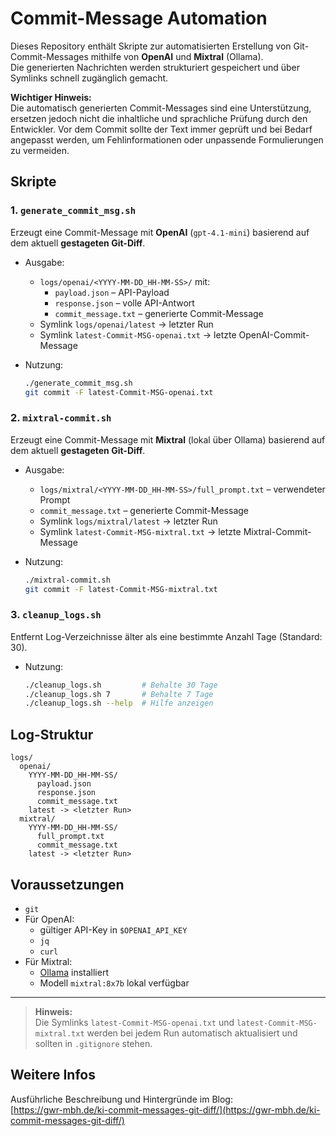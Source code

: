 # Commit-Message Automation

Dieses Repository enthält Skripte zur automatisierten Erstellung von Git-Commit-Messages
mithilfe von **OpenAI** und **Mixtral** (Ollama).  
Die generierten Nachrichten werden strukturiert gespeichert und über Symlinks schnell zugänglich gemacht.


**Wichtiger Hinweis:**  
Die automatisch generierten Commit-Messages sind eine Unterstützung, ersetzen jedoch nicht die inhaltliche und sprachliche Prüfung durch den Entwickler. Vor dem Commit sollte der Text immer geprüft und bei Bedarf angepasst werden, um Fehlinformationen oder unpassende Formulierungen zu vermeiden.

## Skripte

### 1. `generate_commit_msg.sh`
Erzeugt eine Commit-Message mit **OpenAI** (`gpt-4.1-mini`) basierend auf dem aktuell **gestageten Git-Diff**.

- Ausgabe:
  - `logs/openai/<YYYY-MM-DD_HH-MM-SS>/` mit:
    - `payload.json` – API-Payload
    - `response.json` – volle API-Antwort
    - `commit_message.txt` – generierte Commit-Message
  - Symlink `logs/openai/latest` → letzter Run
  - Symlink `latest-Commit-MSG-openai.txt` → letzte OpenAI-Commit-Message

- Nutzung:
  ```bash
  ./generate_commit_msg.sh
  git commit -F latest-Commit-MSG-openai.txt
  ```

### 2. `mixtral-commit.sh`
Erzeugt eine Commit-Message mit **Mixtral** (lokal über Ollama) basierend auf dem aktuell **gestageten Git-Diff**.

- Ausgabe:
  - `logs/mixtral/<YYYY-MM-DD_HH-MM-SS>/full_prompt.txt` – verwendeter Prompt
  - `commit_message.txt` – generierte Commit-Message
  - Symlink `logs/mixtral/latest` → letzter Run
  - Symlink `latest-Commit-MSG-mixtral.txt` → letzte Mixtral-Commit-Message

- Nutzung:
  ```bash
  ./mixtral-commit.sh
  git commit -F latest-Commit-MSG-mixtral.txt
  ```

### 3. `cleanup_logs.sh`
Entfernt Log-Verzeichnisse älter als eine bestimmte Anzahl Tage (Standard: 30).

- Nutzung:
  ```bash
  ./cleanup_logs.sh         # Behalte 30 Tage
  ./cleanup_logs.sh 7       # Behalte 7 Tage
  ./cleanup_logs.sh --help  # Hilfe anzeigen
  ```

## Log-Struktur
```
logs/
  openai/
    YYYY-MM-DD_HH-MM-SS/
      payload.json
      response.json
      commit_message.txt
    latest -> <letzter Run>
  mixtral/
    YYYY-MM-DD_HH-MM-SS/
      full_prompt.txt
      commit_message.txt
    latest -> <letzter Run>
```

## Voraussetzungen
- `git`
- Für OpenAI:
  - gültiger API-Key in `$OPENAI_API_KEY`
  - `jq`
  - `curl`
- Für Mixtral:
  - [Ollama](https://ollama.ai) installiert
  - Modell `mixtral:8x7b` lokal verfügbar

---

> **Hinweis:**  
> Die Symlinks `latest-Commit-MSG-openai.txt` und `latest-Commit-MSG-mixtral.txt`
> werden bei jedem Run automatisch aktualisiert und sollten in `.gitignore` stehen.

## Weitere Infos

Ausführliche Beschreibung und Hintergründe im Blog:  
 [https://gwr-mbh.de/ki-commit-messages-git-diff/](https://gwr-mbh.de/ki-commit-messages-git-diff/)
